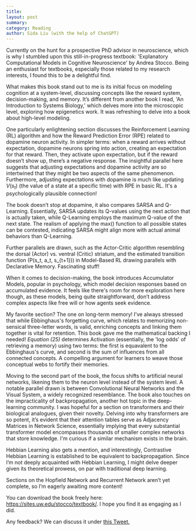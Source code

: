```yaml
---
title: 
layout: post
summary: 
category: Reading
author: Sida Liu (with the help of ChatGPT)
---
```

Currently on the hunt for a prospective PhD advisor in neuroscience, which is why I stumbled upon this still-in-progress textbook: 'Explanatory Computational Models in Cognitive Neuroscience' by Andrea Stocco. Being an enthusiast for textbooks, especially those related to my research interests, I found this to be a delightful find.

What makes this book stand out to me is its initial focus on modeling cognition at a system-level, discussing concepts like the reward system, decision-making, and memory. It’s different from another book I read, 'An Introduction to Systems Biology,' which delves more into the microscopic level, exploring how epigenetics work. It was refreshing to delve into a book about high-level modeling.

One particularly enlightening section discusses the Reinforcement Learning (RL) algorithm and how the Reward Prediction Error (RPE) related to dopamine neuron activity. In simpler terms: when a reward arrives without expectation, dopamine neurons spring into action, creating an expectation for that reward. Then, they activate upon expectation, but if the reward doesn’t show up, there’s a negative response. The insightful parallel here suggests that adjusting expectations and dopamine activity are so intertwined that they might be two aspects of the same phenomenon. Furthermore, adjusting expectations with dopamine is much like updating $V(s_t)$ (the value of a state at a specific time) with RPE in basic RL. It's a psychologically plausible connection!

The book doesn’t stop at dopamine, it also compares SARSA and Q-Learning. Essentially, SARSA updates its Q-values using the next action that is actually taken, while Q-Learning employs the maximum Q-value of the next state. The realism of applying the max() function to all possible states can be contested, indicating SARSA might align more with actual animal behaviors than Q-Learning.

Further parallels are drawn, such as the Actor-Critic algorithm resembling the dorsal (Actor) vs. ventral (Critic) striatum, and the estimated transition function \(P(s_t, a_t, s_{t+1})\) in Model-Based RL drawing parallels with Declarative Memory. Fascinating stuff!

When it comes to decision-making, the book introduces Accumulator Models, popular in psychology, which model decision responses based on accumulated evidence. It feels like there's room for more exploration here though, as these models, being quite straightforward, don’t address complex aspects like free will or how agents seek evidence.

My favorite section? The one on long-term memory! I’ve always stressed that while Ebbinghaus's forgetting curve, which relates to memorizing non-sensical three-letter words, is valid, enriching concepts and linking them together is vital for retention. This book gave me the mathematical backing I needed! *Equation (25)* determines Activation (essentially, the 'log odds' of retrieving a memory) using two terms: the first is equavalent to the Ebbinghaus's curve, and second is the sum of influences from all connected concepts. A compelling argument for learners to weave those conceptual webs to fortify their memories.

Moving to the second part of the book, the focus shifts to artificial neural networks, likening them to the neuron level instead of the system level. A notable parallel drawn is between Convolutional Neural Networks and the Visual System, a widely recognized resemblance. The book also touches on the impracticality of backpropagation, another hot topic in the deep-learning community. I was hopeful for a section on transformers and their biological analogues, given their novelty. Delving into why transformers are so potent, it’s evident that their attention tables serve as Adjacency Matrices in Network Science, essentially implying that every substantial transformer model encompasses thousands of smaller complex networks that store knowledge. I'm curious if a similar mechanism exists in the brain.

Hebbian Learning also gets a mention, and interestingly, Contrastive Hebbian Learning is established to be equivalent to backpropagation. Since I’m not deeply acquainted with Hebbian Learning, I might delve deeper given its theoretical prowess, on par with traditional deep learning.

Sections on the Hopfield Network and Recurrent Network aren’t yet complete, so I’m eagerly awaiting more content!

You can download the book freely here: https://sites.uw.edu/stocco/textbook/. I hope you find it as engaging as I did.

Any feedback? We can discuss it under [this Tweet. <i class="fab fa-twitter"></i>](https://twitter.com/liusida2007/status/1698272066603196571)